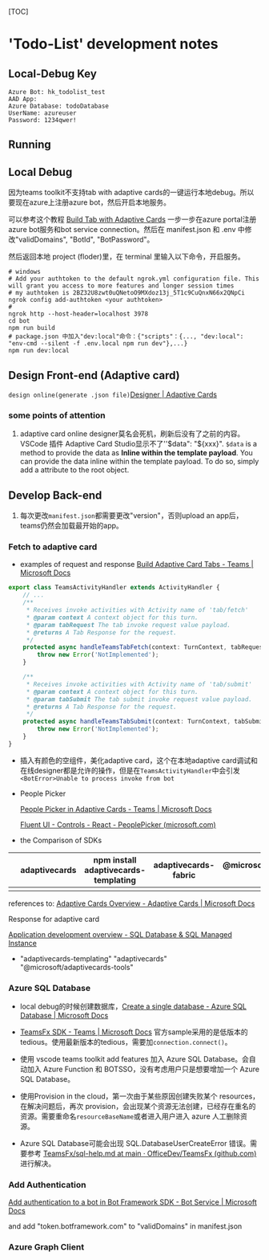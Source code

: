 [TOC]

# 'Todo-List' development notes

## Local-Debug Key

````
Azure Bot: hk_todolist_test
AAD App: 
Azure Database: todoDatabase
UserName: azureuser
Password: 1234qwer!
````



## Running

## Local Debug

因为teams toolkit不支持tab with adaptive cards的一键运行本地debug。所以要现在azure上注册azure bot，然后开启本地服务。

可以参考这个教程 [Build Tab with Adaptive Cards](https://docs.microsoft.com/en-us/microsoftteams/platform/sbs-tab-with-adaptive-cards) 一步一步在azure portal注册azure bot服务和bot service connection。然后在 manifest.json 和 .env 中修改"validDomains", "BotId", "BotPassword"。

然后返回本地 project (floder)里，在 terminal 里输入以下命令，开启服务。

```shell
# windows
# Add your authtoken to the default ngrok.yml configuration file. This will grant you access to more features and longer session times
# my authtoken is 2BZ32U8zwt0uQNetoO9MXdoz13j_5T1c9CuQnxN66x2QNpCi
ngrok config add-authtoken <your authtoken>
# 
ngrok http --host-header=localhost 3978
cd bot
npm run build
# package.json 中加入"dev:local"命令：{"scripts"：{..., "dev:local": "env-cmd --silent -f .env.local npm run dev"},...}
npm run dev:local
```



## Design Front-end (Adaptive card)

`design online(generate .json file)`[Designer | Adaptive Cards](https://adaptivecards.io/designer/)

### some points of attention

1. adaptive card online designer莫名会死机，刷新后没有了之前的内容。VSCode 插件 Adaptive Card Studio显示不了''$data": "${xxx}". `$data` is a method to provide the data as **Inline within the template payload**. You can provide the data inline within the template payload. To do so, simply add a attribute to the root object.

## Develop Back-end

1. 每次更改`manifest.json`都需要更改"version"，否则upload an app后，teams仍然会加载最开始的app。

### Fetch to adaptive card

- examples of request and response [Build Adaptive Card Tabs - Teams | Microsoft Docs](https://docs.microsoft.com/en-us/microsoftteams/platform/tabs/how-to/build-adaptive-card-tabs#fetch-adaptive-card-to-render-to-a-tab)
  
```typescript
export class TeamsActivityHandler extends ActivityHandler {
    // ...
    /**
     * Receives invoke activities with Activity name of 'tab/fetch'
     * @param context A context object for this turn.
     * @param tabRequest The tab invoke request value payload.
     * @returns A Tab Response for the request.
     */
    protected async handleTeamsTabFetch(context: TurnContext, tabRequest: TabRequest): Promise<TabResponse> {
        throw new Error('NotImplemented');
    }

    /**
     * Receives invoke activities with Activity name of 'tab/submit'
     * @param context A context object for this turn.
     * @param tabSubmit The tab submit invoke request value payload.
     * @returns A Tab Response for the request.
     */
    protected async handleTeamsTabSubmit(context: TurnContext, tabSubmit: TabSubmit): Promise<TabResponse> {
        throw new Error('NotImplemented');
    }
}
```

- 插入有颜色的空组件，美化adaptive card，这个在本地adaptive card调试和在线designer都是允许的操作，但是在`TeamsActivityHandler`中会引发 `<BotError>Unable to process invoke from bot`

- People Picker 

   [People Picker in Adaptive Cards - Teams | Microsoft Docs](https://docs.microsoft.com/en-us/microsoftteams/platform/task-modules-and-cards/cards/people-picker?tabs=desktop#dataset)

   [Fluent UI - Controls - React - PeoplePicker (microsoft.com)](https://developer.microsoft.com/en-us/fluentui#/controls/web/peoplepicker)

- the Comparison of SDKs 

|   | adaptivecards | npm install adaptivecards-templating | adaptivecards-fabric | @microsoft/adaptivecards-tools |
| --------  | ------------- | ------------------------------------ | -------------------- | ------------------------------ |
|   |               |                                      |                      |                                |

   references to: [Adaptive Cards Overview - Adaptive Cards | Microsoft Docs](https://docs.microsoft.com/en-us/adaptive-cards/)

Response for adaptive card

[Application development overview - SQL Database & SQL Managed Instance](https://docs.microsoft.com/en-us/azure/azure-sql/database/develop-overview?view=azuresql)

- "adaptivecards-templating"  "adaptivecards" "@microsoft/adaptivecards-tools"

### Azure SQL Database

- local debug的时候创建数据库，[Create a single database - Azure SQL Database | Microsoft Docs](https://docs.microsoft.com/en-us/azure/azure-sql/database/single-database-create-quickstart?view=azuresql&tabs=azure-portal) 

- [TeamsFx SDK - Teams | Microsoft Docs](https://docs.microsoft.com/en-us/microsoftteams/platform/toolkit/teamsfx-sdk) 官方sample采用的是低版本的tedious。使用最新版本的tedious，需要加`connection.connect()`。

- 使用 vscode teams toolkit add features 加入 Azure SQL Database。会自动加入 Azure Function 和 BOTSSO，没有考虑用户只是想要增加一个 Azure SQL Database。
- 使用Provision in the cloud，第一次由于某些原因创建失败某个 resources，在解决问题后，再次 provision，会出现某个资源无法创建，已经存在重名的资源。需要重命名`resourceBaseName`或者进入用户进入 azure 人工删除资源。
- Azure SQL Database可能会出现 SQL.DatabaseUserCreateError 错误。需要参考 [TeamsFx/sql-help.md at main · OfficeDev/TeamsFx (github.com)](https://github.com/OfficeDev/TeamsFx/blob/main/docs/fx-core/sql-help.md) 进行解决。

### Add Authentication

[Add authentication to a bot in Bot Framework SDK - Bot Service | Microsoft Docs](https://docs.microsoft.com/en-us/azure/bot-service/bot-builder-authentication?view=azure-bot-service-4.0&tabs=userassigned%2Caadv2%2Ccsharp)

and add "token.botframework.com" to "validDomains" in manifest.json

### Azure Graph Client
